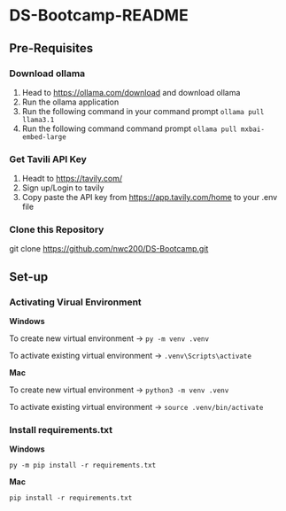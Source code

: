 # DS-Bootcamp-README

## Pre-Requisites

### Download ollama
1) Head to https://ollama.com/download and download ollama
2) Run the ollama application
3) Run the following command in your command prompt `ollama pull llama3.1`
4) Run the following command command prompt `ollama pull mxbai-embed-large`

### Get Tavili API Key
1) Headt to https://tavily.com/
2) Sign up/Login to tavily
3) Copy paste the API key from https://app.tavily.com/home to your .env file

### Clone this Repository
git clone https://github.com/nwc200/DS-Bootcamp.git

## Set-up
### Activating Virual Environment
**Windows**

To create new virtual environment -> `py -m venv .venv`

To activate existing virtual environment -> `.venv\Scripts\activate`

**Mac**

To create new virtual environment -> `python3 -m venv .venv`

To activate existing virtual environment -> `source .venv/bin/activate`

### Install requirements.txt
**Windows**

`py -m pip install -r requirements.txt`

**Mac**

`pip install -r requirements.txt`
